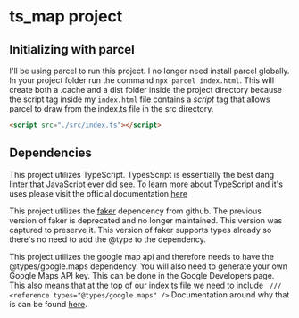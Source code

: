 # ts_map project
## Initializing with parcel
I'll be using parcel to run this project. I no longer need install parcel globally. In your project folder run the command `npx parcel index.html`. This will create both a .cache and a dist folder inside the project directory because the script tag inside my `index.html` file contains a *script* tag that allows parcel to draw from the index.ts file in the src directory. 
```html 
<script src="./src/index.ts"></script>
```
## Dependencies
This project utilizes TypeScript. TypesScript is essentially the best dang linter that JavaScript ever did see. To learn more about TypeScript and it's uses please visit the official documentation [here](https://www.typescriptlang.org/docs/)

This project utilizes the [faker](https://github.com/faker-js/faker) dependency from github. The previous version of faker is deprecated and no longer maintained. This version was captured to preserve it. This version of faker supports types already so there's no need to add the @type to the dependency.

This project utilizes the google map api and therefore needs to have the @types/google.maps dependency. You will also need to generate your own Google Maps API key. This can be done in the Google Developers page. This also means that at the top of our index.ts file we need to include ``` /// <reference types="@types/google.maps" />``` 
Documentation around why that is can be found [here](https://developers.google.com/maps/documentation/javascript/using-typescript#Module_Import).

